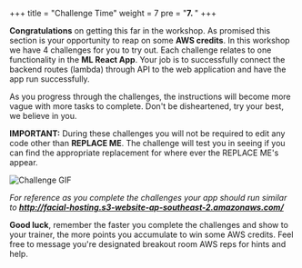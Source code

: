 
+++
title = "Challenge Time"
weight = 7
pre = "<b>7. </b>"
+++

**Congratulations** on getting this far in the workshop. As promised this section is your opportunity to reap on some **AWS credits**. In this workshop we have 4 challenges for you to try out. Each challenge relates to one functionality in the **ML React App**. Your job is to successfully connect the backend routes (lambda) through API to the web application and have the app run successfully.

As you progress through the challenges, the instructions will become more vague with more tasks to complete. Don't be disheartened, try your best, we believe in you.

**IMPORTANT:** During these challenges you will not be required to edit any code other than **REPLACE ME**. The challenge will test you in seeing if you can find the appropriate replacement for where ever the REPLACE ME's appear. 

![Challenge GIF](/img/challenge.gif)

*For reference as you complete the challenges your app should run similar to **http://facial-hosting.s3-website-ap-southeast-2.amazonaws.com/***

**Good luck**, remember the faster you complete the challenges and show to your trainer, the more points you accumulate to win some AWS credits. Feel free to message you're designated breakout room AWS reps for hints and help.
